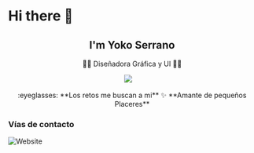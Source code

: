 <h1 aligin='center'> Hi there 👋 </h1>

<h2 align='center'> I'm Yoko Serrano </h2>

<p align='center'>👨‍💻 Diseñadora Gráfica y UI 👨‍🚀</p>

<div align='center'>
  <a href="https://www.linkedin.com/in/yolanda-s-a21393236/" target="_blank"><img src="https://img.shields.io/badge/linkedin-%230077B5.svg?&style=for-the-badge&logo=linkedin&logoColor=white" /></a>&nbsp;&nbsp;&nbsp;&nbsp;
</div>

<p align='center'> :eyeglasses: **Los retos me buscan a mi**
✨ **Amante de pequeños Placeres** </p>

### Vías de contacto
![Website](https://img.shields.io/website?url=https%3A%2F%2Fwww.behance.net%2Fyokoserranodesign&up_message=www.behance.net%2Fyokoserranodesign&up_color=pink&down_color=pink&style=for-the-badge&color=pink&cacheSeconds=www.behance.net%2Fyokoserranodesign)




